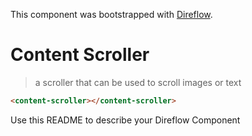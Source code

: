 This component was bootstrapped with [Direflow](https://direflow.io).

# Content Scroller
> a scroller that can be used to scroll images or text

```html
<content-scroller></content-scroller>
```

Use this README to describe your Direflow Component